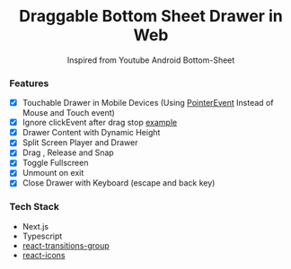 <h1 align="center" style="margin-top: 0px;">Draggable Bottom Sheet Drawer in Web </h1>
<p  align="center">Inspired from Youtube Android Bottom-Sheet</p>

### Features

- [x] Touchable Drawer in Mobile Devices (Using [PointerEvent](https://developer.mozilla.org/en-US/docs/Web/API/PointerEvent) Instead of Mouse and Touch event)
- [x] Ignore clickEvent after drag stop [example](https://codesandbox.io/s/drawer-close-button-issue-8tqquq?file=/src/useDrag.js)
- [x] Drawer Content with Dynamic Height
- [x] Split Screen Player and Drawer
- [x] Drag , Release and Snap
- [x] Toggle Fullscreen
- [x] Unmount on exit
- [x] Close Drawer with Keyboard (escape and back key)

### Tech Stack
- Next.js
- Typescript
- [react-transitions-group](https://reactcommunity.org/react-transition-group/)
- [react-icons](https://www.npmjs.com/package/react-icons)
